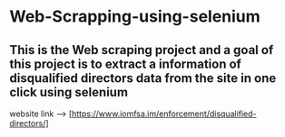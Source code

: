 # Web-Scrapping-using-selenium

## This is the Web scraping project and a goal of this project is to extract a information of disqualified directors data from the site in one click using selenium

website link --> [https://www.iomfsa.im/enforcement/disqualified-directors/]